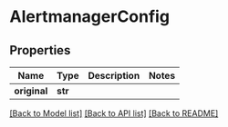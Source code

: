 # AlertmanagerConfig

## Properties
Name | Type | Description | Notes
------------ | ------------- | ------------- | -------------
**original** | **str** |  | 

[[Back to Model list]](../README.md#documentation-for-models) [[Back to API list]](../README.md#documentation-for-api-endpoints) [[Back to README]](../README.md)


